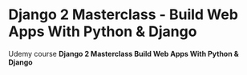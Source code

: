 # Django 2 Masterclass - Build Web Apps With Python & Django

Udemy course **Django 2 Masterclass  Build Web Apps With Python & Django**